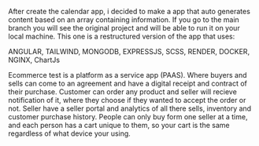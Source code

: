 After create the calendar app, i decided to make a app that auto generates content based on an array containing information. If you go to the main branch you will see the original project and will be able to run it on your local machine. This one is a restructured version of the app that uses:

ANGULAR, TAILWIND, MONGODB, EXPRESSJS, SCSS, RENDER, DOCKER, NGINX, ChartJs

Ecommerce test is a platform as a service app (PAAS). Where buyers and sells can come to an agreement and have a digital receipt and contract of their purchase. Customer can order any product and seller will recieve notification of it, where they choose if they wanted to accept the order or not. Seller have a seller portal and analytics of all there sells, inventory and customer purchase history. People can only buy form one seller at a time, and each person has a cart unique to them, so your cart is the same regardless of what device your using.
